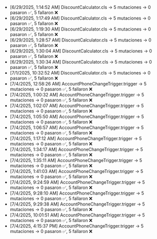 - [6/29/2025, 1:14:52 AM] DiscountCalculator.cls → 5 mutaciones → 0 pasaron ✅, 5 fallaron ❌
- [6/29/2025, 1:17:49 AM] DiscountCalculator.cls → 5 mutaciones → 0 pasaron ✅, 5 fallaron ❌
- [6/29/2025, 1:19:30 AM] DiscountCalculator.cls → 5 mutaciones → 0 pasaron ✅, 5 fallaron ❌
- [6/29/2025, 1:28:57 AM] DiscountCalculator.cls → 5 mutaciones → 0 pasaron ✅, 5 fallaron ❌
- [6/29/2025, 1:30:04 AM] DiscountCalculator.cls → 5 mutaciones → 0 pasaron ✅, 5 fallaron ❌
- [6/29/2025, 1:30:34 AM] DiscountCalculator.cls → 5 mutaciones → 0 pasaron ✅, 5 fallaron ❌
- [7/1/2025, 10:32:52 AM] DiscountCalculator.cls → 5 mutaciones → 0 pasaron ✅, 5 fallaron ❌
- [7/4/2025, 12:58:26 AM] AccountPhoneChangeTrigger.trigger → 5 mutaciones → 0 pasaron ✅, 5 fallaron ❌
- [7/4/2025, 1:00:32 AM] AccountPhoneChangeTrigger.trigger → 5 mutaciones → 0 pasaron ✅, 5 fallaron ❌
- [7/4/2025, 1:02:07 AM] AccountPhoneChangeTrigger.trigger → 5 mutaciones → 0 pasaron ✅, 5 fallaron ❌
- [7/4/2025, 1:05:50 AM] AccountPhoneChangeTrigger.trigger → 5 mutaciones → 0 pasaron ✅, 5 fallaron ❌
- [7/4/2025, 1:06:57 AM] AccountPhoneChangeTrigger.trigger → 5 mutaciones → 0 pasaron ✅, 5 fallaron ❌
- [7/4/2025, 1:17:12 AM] AccountPhoneChangeTrigger.trigger → 5 mutaciones → 0 pasaron ✅, 5 fallaron ❌
- [7/4/2025, 1:34:17 AM] AccountPhoneChangeTrigger.trigger → 5 mutaciones → 0 pasaron ✅, 5 fallaron ❌
- [7/4/2025, 1:35:11 AM] AccountPhoneChangeTrigger.trigger → 5 mutaciones → 0 pasaron ✅, 5 fallaron ❌
- [7/4/2025, 1:41:03 AM] AccountPhoneChangeTrigger.trigger → 5 mutaciones → 0 pasaron ✅, 5 fallaron ❌
- [7/4/2025, 9:24:59 AM] AccountPhoneChangeTrigger.trigger → 5 mutaciones → 0 pasaron ✅, 5 fallaron ❌
- [7/4/2025, 9:28:10 AM] AccountPhoneChangeTrigger.trigger → 5 mutaciones → 0 pasaron ✅, 5 fallaron ❌
- [7/4/2025, 9:29:38 AM] AccountPhoneChangeTrigger.trigger → 5 mutaciones → 0 pasaron ✅, 5 fallaron ❌
- [7/4/2025, 10:01:51 AM] AccountPhoneChangeTrigger.trigger → 5 mutaciones → 0 pasaron ✅, 5 fallaron ❌
- [7/4/2025, 4:15:37 PM] AccountPhoneChangeTrigger.trigger → 5 mutaciones → 0 pasaron ✅, 5 fallaron ❌
